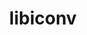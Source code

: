 ---
title: "libiconv"
layout: cache
categories: [package, develop-2023-12-17]
meta: {"versions": ["1.17"], "compilers": ["apple-clang@=15.0.0", "cce@=15.0.1", "gcc@=10.3.0", "gcc@=11.1.0", "gcc@=11.3.0", "gcc@=11.4.0", "gcc@=12.3.0", "gcc@=7.3.1", "gcc@=7.5.0", "gcc@=9.4.0", "oneapi@=2023.2.0"], "oss": ["amzn2", "rhel8", "sle_hpc15", "ubuntu18.04", "ubuntu20.04", "ubuntu22.04", "ventura"], "platforms": ["darwin", "linux"], "targets": ["aarch64", "neoverse_n1", "neoverse_v1", "ppc64le", "x86_64_v3", "x86_64_v4", "zen4"], "stacks": ["aws-isc", "aws-isc-aarch64", "build_systems", "data-vis-sdk", "developer-tools", "e4s", "e4s-cray-rhel", "e4s-cray-sles", "e4s-neoverse_v1", "e4s-oneapi", "e4s-power", "e4s-rocm-external", "ml-darwin-aarch64-mps", "ml-linux-x86_64-cpu", "ml-linux-x86_64-cuda", "ml-linux-x86_64-rocm", "radiuss", "radiuss-aws", "radiuss-aws-aarch64", "root", "tutorial"], "num_specs": 15, "num_specs_by_stack": {"root": 15, "ml-darwin-aarch64-mps": 1, "aws-isc-aarch64": 2, "radiuss-aws-aarch64": 2, "aws-isc": 1, "radiuss-aws": 1, "e4s-cray-rhel": 1, "developer-tools": 1, "radiuss": 1, "build_systems": 1, "e4s-cray-sles": 1, "e4s-neoverse_v1": 1, "e4s-power": 1, "data-vis-sdk": 1, "e4s-rocm-external": 1, "e4s": 1, "e4s-oneapi": 1, "ml-linux-x86_64-cuda": 1, "ml-linux-x86_64-cpu": 1, "ml-linux-x86_64-rocm": 1, "tutorial": 2}}
spec_details: [{"hash": "ypoozdrruowz7z2upjkvhdtemwtkfamg", "compiler": "apple-clang@=15.0.0", "versions": ["1.17"], "os": "ventura", "platform": "darwin", "target": "aarch64", "variants": ["build_system=autotools", "libs=shared,static"], "stacks": ["root", "ml-darwin-aarch64-mps"], "size": "-", "tarball": "https://binaries.spack.io/releases/develop-2023-12-17/build_cache/darwin-ventura-aarch64/apple-clang-15.0.0/libiconv-1.17/darwin-ventura-aarch64-apple-clang-15.0.0-libiconv-1.17-ypoozdrruowz7z2upjkvhdtemwtkfamg.spack"}, {"hash": "kqkmokwwzxkbr6b57q6tnjzg5sl7tvz4", "compiler": "gcc@=7.3.1", "versions": ["1.17"], "os": "amzn2", "platform": "linux", "target": "aarch64", "variants": ["build_system=autotools", "libs=shared,static"], "stacks": ["aws-isc-aarch64", "root", "radiuss-aws-aarch64"], "size": "-", "tarball": "https://binaries.spack.io/releases/develop-2023-12-17/build_cache/linux-amzn2-aarch64/gcc-7.3.1/libiconv-1.17/linux-amzn2-aarch64-gcc-7.3.1-libiconv-1.17-kqkmokwwzxkbr6b57q6tnjzg5sl7tvz4.spack"}, {"hash": "tfggsoa2bw5lhppksnpxe4nz5c5enl3q", "compiler": "gcc@=7.3.1", "versions": ["1.17"], "os": "amzn2", "platform": "linux", "target": "neoverse_n1", "variants": ["build_system=autotools", "libs=shared,static"], "stacks": ["aws-isc-aarch64", "root", "radiuss-aws-aarch64"], "size": "-", "tarball": "https://binaries.spack.io/releases/develop-2023-12-17/build_cache/linux-amzn2-neoverse_n1/gcc-7.3.1/libiconv-1.17/linux-amzn2-neoverse_n1-gcc-7.3.1-libiconv-1.17-tfggsoa2bw5lhppksnpxe4nz5c5enl3q.spack"}, {"hash": "koislq52asauaobdgafqfyggwhsc5pd7", "compiler": "gcc@=7.3.1", "versions": ["1.17"], "os": "amzn2", "platform": "linux", "target": "x86_64_v3", "variants": ["build_system=autotools", "libs=shared,static"], "stacks": ["root", "aws-isc", "radiuss-aws"], "size": "-", "tarball": "https://binaries.spack.io/releases/develop-2023-12-17/build_cache/linux-amzn2-x86_64_v3/gcc-7.3.1/libiconv-1.17/linux-amzn2-x86_64_v3-gcc-7.3.1-libiconv-1.17-koislq52asauaobdgafqfyggwhsc5pd7.spack"}, {"hash": "tonwxz2czo4sqsunngqpf5r3orh56ciw", "compiler": "cce@=15.0.1", "versions": ["1.17"], "os": "rhel8", "platform": "linux", "target": "zen4", "variants": ["build_system=autotools", "libs=shared,static"], "stacks": ["e4s-cray-rhel", "root"], "size": "-", "tarball": "https://binaries.spack.io/releases/develop-2023-12-17/build_cache/linux-rhel8-zen4/cce-15.0.1/libiconv-1.17/linux-rhel8-zen4-cce-15.0.1-libiconv-1.17-tonwxz2czo4sqsunngqpf5r3orh56ciw.spack"}, {"hash": "frvffqumx542ngxk6b6met3gq4674fkd", "compiler": "gcc@=7.5.0", "versions": ["1.17"], "os": "ubuntu18.04", "platform": "linux", "target": "x86_64_v3", "variants": ["build_system=autotools", "libs=shared,static"], "stacks": ["developer-tools", "root", "radiuss", "build_systems"], "size": "-", "tarball": "https://binaries.spack.io/releases/develop-2023-12-17/build_cache/linux-ubuntu18.04-x86_64_v3/gcc-7.5.0/libiconv-1.17/linux-ubuntu18.04-x86_64_v3-gcc-7.5.0-libiconv-1.17-frvffqumx542ngxk6b6met3gq4674fkd.spack"}, {"hash": "vplynidco7hsemsuvcgaavjkatvtven5", "compiler": "gcc@=10.3.0", "versions": ["1.17"], "os": "sle_hpc15", "platform": "linux", "target": "x86_64_v4", "variants": ["build_system=autotools", "libs=shared,static"], "stacks": ["root", "e4s-cray-sles"], "size": "-", "tarball": "https://binaries.spack.io/releases/develop-2023-12-17/build_cache/linux-sle_hpc15-x86_64_v4/gcc-10.3.0/libiconv-1.17/linux-sle_hpc15-x86_64_v4-gcc-10.3.0-libiconv-1.17-vplynidco7hsemsuvcgaavjkatvtven5.spack"}, {"hash": "izkcd2udbnrr7um42gwozeyveb6hphfb", "compiler": "gcc@=11.4.0", "versions": ["1.17"], "os": "ubuntu20.04", "platform": "linux", "target": "neoverse_v1", "variants": ["build_system=autotools", "libs=shared,static"], "stacks": ["e4s-neoverse_v1", "root"], "size": "-", "tarball": "https://binaries.spack.io/releases/develop-2023-12-17/build_cache/linux-ubuntu20.04-neoverse_v1/gcc-11.4.0/libiconv-1.17/linux-ubuntu20.04-neoverse_v1-gcc-11.4.0-libiconv-1.17-izkcd2udbnrr7um42gwozeyveb6hphfb.spack"}, {"hash": "wxyyraqpcgadhhfcrnyzhmzpzyio45dn", "compiler": "gcc@=9.4.0", "versions": ["1.17"], "os": "ubuntu20.04", "platform": "linux", "target": "ppc64le", "variants": ["build_system=autotools", "libs=shared,static"], "stacks": ["root", "e4s-power"], "size": "-", "tarball": "https://binaries.spack.io/releases/develop-2023-12-17/build_cache/linux-ubuntu20.04-ppc64le/gcc-9.4.0/libiconv-1.17/linux-ubuntu20.04-ppc64le-gcc-9.4.0-libiconv-1.17-wxyyraqpcgadhhfcrnyzhmzpzyio45dn.spack"}, {"hash": "6s6d5bym4lf2yej5lzcjzufvnng6w3fs", "compiler": "gcc@=11.1.0", "versions": ["1.17"], "os": "ubuntu20.04", "platform": "linux", "target": "x86_64_v3", "variants": ["build_system=autotools", "libs=shared,static"], "stacks": ["data-vis-sdk", "root"], "size": "-", "tarball": "https://binaries.spack.io/releases/develop-2023-12-17/build_cache/linux-ubuntu20.04-x86_64_v3/gcc-11.1.0/libiconv-1.17/linux-ubuntu20.04-x86_64_v3-gcc-11.1.0-libiconv-1.17-6s6d5bym4lf2yej5lzcjzufvnng6w3fs.spack"}, {"hash": "apegnmevlnhvfj4q32gjy3vxlhl3geev", "compiler": "gcc@=11.4.0", "versions": ["1.17"], "os": "ubuntu20.04", "platform": "linux", "target": "x86_64_v3", "variants": ["build_system=autotools", "libs=shared,static"], "stacks": ["e4s-rocm-external", "root", "e4s"], "size": "-", "tarball": "https://binaries.spack.io/releases/develop-2023-12-17/build_cache/linux-ubuntu20.04-x86_64_v3/gcc-11.4.0/libiconv-1.17/linux-ubuntu20.04-x86_64_v3-gcc-11.4.0-libiconv-1.17-apegnmevlnhvfj4q32gjy3vxlhl3geev.spack"}, {"hash": "apmznyymlqu7dkwij2v7uochozpljalu", "compiler": "oneapi@=2023.2.0", "versions": ["1.17"], "os": "ubuntu20.04", "platform": "linux", "target": "x86_64_v3", "variants": ["build_system=autotools", "libs=shared,static"], "stacks": ["root", "e4s-oneapi"], "size": "-", "tarball": "https://binaries.spack.io/releases/develop-2023-12-17/build_cache/linux-ubuntu20.04-x86_64_v3/oneapi-2023.2.0/libiconv-1.17/linux-ubuntu20.04-x86_64_v3-oneapi-2023.2.0-libiconv-1.17-apmznyymlqu7dkwij2v7uochozpljalu.spack"}, {"hash": "ipxpnhu5xchqeftcvt6lmkmaztr2kbn6", "compiler": "gcc@=11.3.0", "versions": ["1.17"], "os": "ubuntu22.04", "platform": "linux", "target": "x86_64_v3", "variants": ["build_system=autotools", "libs=shared,static"], "stacks": ["root", "ml-linux-x86_64-cuda", "ml-linux-x86_64-cpu", "ml-linux-x86_64-rocm"], "size": "-", "tarball": "https://binaries.spack.io/releases/develop-2023-12-17/build_cache/linux-ubuntu22.04-x86_64_v3/gcc-11.3.0/libiconv-1.17/linux-ubuntu22.04-x86_64_v3-gcc-11.3.0-libiconv-1.17-ipxpnhu5xchqeftcvt6lmkmaztr2kbn6.spack"}, {"hash": "iga2iuwmbar5rlubtrf3ptsa2a7o3uzm", "compiler": "gcc@=11.4.0", "versions": ["1.17"], "os": "ubuntu22.04", "platform": "linux", "target": "x86_64_v3", "variants": ["build_system=autotools", "libs=shared,static"], "stacks": ["tutorial", "root"], "size": "-", "tarball": "https://binaries.spack.io/releases/develop-2023-12-17/build_cache/linux-ubuntu22.04-x86_64_v3/gcc-11.4.0/libiconv-1.17/linux-ubuntu22.04-x86_64_v3-gcc-11.4.0-libiconv-1.17-iga2iuwmbar5rlubtrf3ptsa2a7o3uzm.spack"}, {"hash": "u6dcd5fgblkyb3ffppftguhs67lizmtx", "compiler": "gcc@=12.3.0", "versions": ["1.17"], "os": "ubuntu22.04", "platform": "linux", "target": "x86_64_v3", "variants": ["build_system=autotools", "libs=shared,static"], "stacks": ["tutorial", "root"], "size": "-", "tarball": "https://binaries.spack.io/releases/develop-2023-12-17/build_cache/linux-ubuntu22.04-x86_64_v3/gcc-12.3.0/libiconv-1.17/linux-ubuntu22.04-x86_64_v3-gcc-12.3.0-libiconv-1.17-u6dcd5fgblkyb3ffppftguhs67lizmtx.spack"}]
---